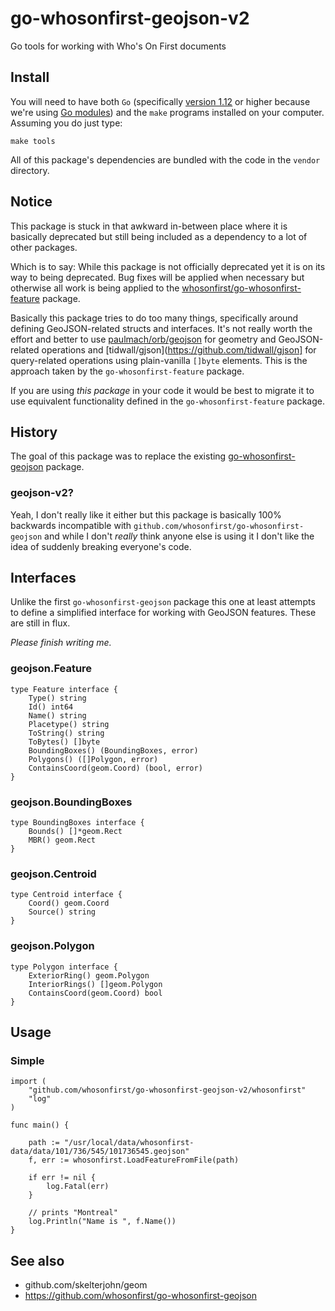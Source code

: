 # go-whosonfirst-geojson-v2

Go tools for working with Who's On First documents

## Install

You will need to have both `Go` (specifically [version 1.12](https://golang.org/dl/) or higher because we're using [Go modules](https://github.com/golang/go/wiki/Modules)) and the `make` programs installed on your computer. Assuming you do just type:

```
make tools
```

All of this package's dependencies are bundled with the code in the `vendor` directory.

## Notice

This package is stuck in that awkward in-between place where it is basically deprecated but still being included as a dependency to a lot of other packages.

Which is to say: While this package is not officially deprecated yet it is on its way to being deprecated. Bug fixes will be applied when necessary but otherwise all work is being applied to the [whosonfirst/go-whosonfirst-feature](https://github.com/whosonfirst/go-whosonfirst-feature) package.

Basically this package tries to do too many things, specifically around defining GeoJSON-related structs and interfaces. It's not really worth the effort and better to use [paulmach/orb/geojson](https://github.com/paulmach/orb) for geometry and GeoJSON-related operations and [tidwall/gjson](https://github.com/tidwall/gjson] for query-related operations using plain-vanilla `[]byte` elements. This is the approach taken by the `go-whosonfirst-feature` package.

If you are using _this package_ in your code it would be best to migrate it to use equivalent functionality defined in the `go-whosonfirst-feature` package.

## History

The goal of this package was to replace the existing [go-whosonfirst-geojson](https://github.com/whosonfirst/go-whosonfirst-geojson) package.

### geojson-v2?

Yeah, I don't really like it either but this package is basically 100% backwards incompatible with `github.com/whosonfirst/go-whosonfirst-geojson` and while I don't _really_ think anyone else is using it I don't like the idea of suddenly breaking everyone's code.

## Interfaces

Unlike the first `go-whosonfirst-geojson` package this one at least attempts to define a simplified interface for working with GeoJSON features. These are still in flux.

_Please finish writing me._

### geojson.Feature

```
type Feature interface {
	Type() string
	Id() int64
	Name() string
	Placetype() string
	ToString() string
	ToBytes() []byte
	BoundingBoxes() (BoundingBoxes, error)
	Polygons() ([]Polygon, error)
	ContainsCoord(geom.Coord) (bool, error)
}
```

### geojson.BoundingBoxes

```
type BoundingBoxes interface {
	Bounds() []*geom.Rect
	MBR() geom.Rect
}
```

### geojson.Centroid

```
type Centroid interface {
	Coord() geom.Coord
	Source() string
}
```

### geojson.Polygon

```
type Polygon interface {
	ExteriorRing() geom.Polygon
	InteriorRings() []geom.Polygon
	ContainsCoord(geom.Coord) bool
}
```

## Usage

### Simple

```
import (
	"github.com/whosonfirst/go-whosonfirst-geojson-v2/whosonfirst"
	"log"
)

func main() {

	path := "/usr/local/data/whosonfirst-data/data/101/736/545/101736545.geojson"
	f, err := whosonfirst.LoadFeatureFromFile(path)

	if err != nil {
		log.Fatal(err)
	}

	// prints "Montreal"
	log.Println("Name is ", f.Name())
}
```

## See also

* github.com/skelterjohn/geom
* https://github.com/whosonfirst/go-whosonfirst-geojson

